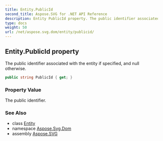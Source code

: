 ```yaml
---
title: Entity.PublicId
second_title: Aspose.SVG for .NET API Reference
description: Entity PublicId property. The public identifier associated with the entity if specified and null otherwise
type: docs
weight: 50
url: /net/aspose.svg.dom/entity/publicid/
---
```

## Entity.PublicId property

The public identifier associated with the entity if specified, and null otherwise.

```csharp
public string PublicId { get; }
```

### Property Value

The public identifier.

### See Also

* class [Entity](../)
* namespace [Aspose.Svg.Dom](../../../aspose.svg.dom/)
* assembly [Aspose.SVG](../../../)
